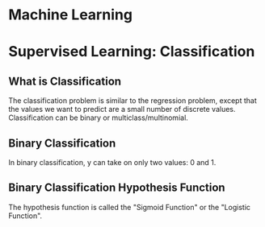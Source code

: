 # Machine Learning
# Supervised Learning: Classification

## What is Classification
The classification problem is similar to the regression problem, except that the values we want to predict are a small number of discrete values. Classification can be binary or multiclass/multinomial.

## Binary Classification
In binary classification, y can take on only two values: 0 and 1.

## Binary Classification Hypothesis Function
The hypothesis function is called the "Sigmoid Function" or the "Logistic Function".
